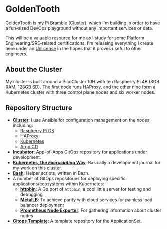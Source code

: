 # GoldenTooth

GoldenTooth is my Pi Bramble (Cluster), which I'm building in order to have a fun-sized DevOps playground without any important services or data.

This will be a valuable resource for me as I study for some Platform Engineering/SRE-related certifications. I'm releasing everything I create here under an [Unlicense](https://choosealicense.com/licenses/unlicense/) in the hopes that it proves useful to other engineers.

## About the Cluster

My cluster is built around a PicoCluster 10H with ten Raspberry Pi 4B (8GB RAM, 128GB SD). The first node runs HAProxy, and the other nine form a Kubernetes cluster with three control plane nodes and six worker nodes.

## Repository Structure

- **[Cluster](https://github.com/goldentooth/cluster)**: I use Ansible for configuration management on the nodes, including:
  - [Raspberry Pi OS](https://www.raspberrypi.com/software/)
  - [HAProxy](https://www.haproxy.org)
  - [Kubernetes](https://kubernetes.io)
  - [Argo CD](https://argoproj.github.io/cd/)
- **[Incubator](https://github.com/goldentooth/incubator)**: App-of-Apps GitOps repository for applications under development.
  <!--
  - Prometheus
  - Grafana
  - Alertmanager
  - Elasticsearch
  - Logstash
  - Loki
  - Kibana
  - Istio
  - MySQL
  - PostgreSQL
  - Redis
  - Httpbin
  - Nginx
  - RabbitMQ
  - Kafka
  - External-DNS
  - Cert-Manager
  - Open Policy Agent
  - Harbor (as a Proxy cache)
  - VictoriaMetrics
  -->
- **[Kubernetes, the _Excruciating_ Way](https://github.com/goldentooth/kubernetes-the-excruciating-way)**: Basically a development journal for my work on this cluster.
- **[Bash](https://github.com/goldentooth/bash)**: Helper scripts, written in Bash.
- A number of GitOps repositories for deploying specific applications/ecosystems within Kubernetes:
  - **[httpbin](https://github.com/goldentooth/httpbin)**: A Go port of `httpbin`, a cool little server for testing and debugging
  - **[MetalLB](https://github.com/goldentooth/metallb)**: To achieve parity with cloud services for painless load balancer deployment
  - **[Prometheus Node Exporter](https://github.com/goldentooth/prometheus-node-exporter)**: For gathering information about cluster nodes
- **[Gitops Template](https://github.com/goldentooth/gitops-template)**: A template repository for the ApplicationSet.
